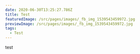 ```yaml
---
date: 2020-06-30T13:25:27.786Z
title: Test
featuredImage: /src/pages/images/_fb_img_1539543459972.jpg
previewImage: /src/pages/images/_fb_img_1539543459972.jpg
tags:
  - Test
---
```

test
